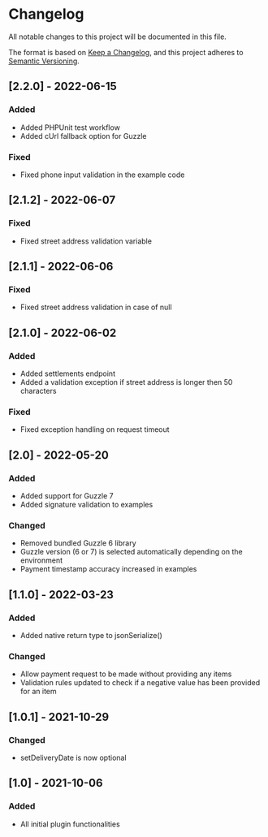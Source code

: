 # Changelog
All notable changes to this project will be documented in this file.

The format is based on [Keep a Changelog](https://keepachangelog.com/en/1.0.0/),
and this project adheres to [Semantic Versioning](https://semver.org/spec/v2.0.0.html).

## [2.2.0] - 2022-06-15
### Added
- Added PHPUnit test workflow
- Added cUrl fallback option for Guzzle
### Fixed
- Fixed phone input validation in the example code

## [2.1.2] - 2022-06-07
### Fixed
- Fixed street address validation variable

## [2.1.1] - 2022-06-06
### Fixed
- Fixed street address validation in case of null

## [2.1.0] - 2022-06-02
### Added
- Added settlements endpoint
- Added a validation exception if street address is longer then 50 characters
### Fixed
- Fixed exception handling on request timeout

## [2.0] - 2022-05-20
### Added
- Added support for Guzzle 7
- Added signature validation to examples
### Changed
- Removed bundled Guzzle 6 library
- Guzzle version (6 or 7) is selected automatically depending on the environment
- Payment timestamp accuracy increased in examples

## [1.1.0] - 2022-03-23
### Added
- Added native return type to jsonSerialize()
### Changed
- Allow payment request to be made without providing any items
- Validation rules updated to check if a negative value has been provided for an item

## [1.0.1] - 2021-10-29
### Changed
-  setDeliveryDate is now optional

## [1.0] - 2021-10-06
### Added
-  All initial plugin functionalities
